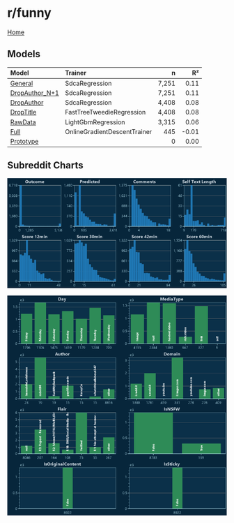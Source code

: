 # r/funny

[Home](../index.md)

## Models

|Model|Trainer|n|R²|
|:---|:---|---:|---:|
|[General](models/hunch_funny_General.md)|SdcaRegression|7,251|0.11|
|[DropAuthor_N+1](models/hunch_funny_DropAuthor_N+1.md)|SdcaRegression|7,251|0.11|
|[DropAuthor](models/hunch_funny_DropAuthor.md)|SdcaRegression|4,408|0.08|
|[DropTitle](models/hunch_funny_DropTitle.md)|FastTreeTweedieRegression|4,408|0.08|
|[RawData](models/hunch_funny_RawData.md)|LightGbmRegression|3,315|0.06|
|[Full](models/hunch_funny_Full.md)|OnlineGradientDescentTrainer|445|-0.01|
|[Prototype](models/hunch_funny_Prototype.md)||0|0.00|

## Subreddit Charts

![r/funny Distributions](../images/hunch_funny_Distributions.png "r/funny Distributions")

![r/funny Categorical](../images/hunch_funny_Catagorical.png "r/funny Categorical")

